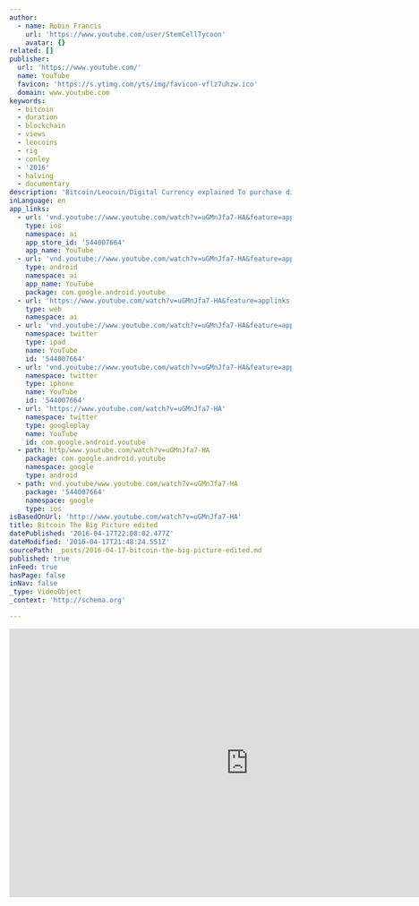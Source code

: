 ```yaml
---
author:
  - name: Robin Francis
    url: 'https://www.youtube.com/user/StemCellTycoon'
    avatar: {}
related: []
publisher:
  url: 'https://www.youtube.com/'
  name: YouTube
  favicon: 'https://s.ytimg.com/yts/img/favicon-vflz7uhzw.ico'
  domain: www.youtube.com
keywords:
  - bitcoin
  - duration
  - blockchain
  - views
  - leocoins
  - rig
  - conley
  - '2016'
  - halving
  - documentary
description: 'Bitcoin/Leocoin/Digital Currency explained To purchase digital currency - To Invest in you future TODAY, msg. Me or go to: www.learnearnown.com/tglc1 Click on "Buy Now." Add to cart, one or more, " Mining Rig 1 Year Service," ( 3 Rigs is perfect, more is excellent ! ) Check out.'
inLanguage: en
app_links:
  - url: 'vnd.youtube://www.youtube.com/watch?v=uGMnJfa7-HA&feature=applinks'
    type: ios
    namespace: ai
    app_store_id: '544007664'
    app_name: YouTube
  - url: 'vnd.youtube://www.youtube.com/watch?v=uGMnJfa7-HA&feature=applinks'
    type: android
    namespace: ai
    app_name: YouTube
    package: com.google.android.youtube
  - url: 'https://www.youtube.com/watch?v=uGMnJfa7-HA&feature=applinks'
    type: web
    namespace: ai
  - url: 'vnd.youtube://www.youtube.com/watch?v=uGMnJfa7-HA&feature=applinks'
    namespace: twitter
    type: ipad
    name: YouTube
    id: '544007664'
  - url: 'vnd.youtube://www.youtube.com/watch?v=uGMnJfa7-HA&feature=applinks'
    namespace: twitter
    type: iphone
    name: YouTube
    id: '544007664'
  - url: 'https://www.youtube.com/watch?v=uGMnJfa7-HA'
    namespace: twitter
    type: googleplay
    name: YouTube
    id: com.google.android.youtube
  - path: http/www.youtube.com/watch?v=uGMnJfa7-HA
    package: com.google.android.youtube
    namespace: google
    type: android
  - path: vnd.youtube/www.youtube.com/watch?v=uGMnJfa7-HA
    package: '544007664'
    namespace: google
    type: ios
isBasedOnUrl: 'http://www.youtube.com/watch?v=uGMnJfa7-HA'
title: Bitcoin The Big Picture edited
datePublished: '2016-04-17T22:08:02.477Z'
dateModified: '2016-04-17T21:48:24.551Z'
sourcePath: _posts/2016-04-17-bitcoin-the-big-picture-edited.md
published: true
inFeed: true
hasPage: false
inNav: false
_type: VideoObject
_context: 'http://schema.org'

---
```

<iframe src="http://cdn.embedly.com/widgets/media.html?src=https%3A%2F%2Fwww.youtube.com%2Fembed%2FuGMnJfa7-HA%3Ffeature%3Doembed&amp;url=https%3A%2F%2Fwww.youtube.com%2Fwatch%3Fv%3DuGMnJfa7-HA&amp;image=https%3A%2F%2Fi.ytimg.com%2Fvi%2FuGMnJfa7-HA%2Fhqdefault.jpg&amp;key=b7d04c9b404c499eba89ee7072e1c4f7&amp;type=text%2Fhtml&amp;schema=youtube" width="854" height="480" scrolling="no" frameborder="0" allowfullscreen="allowfullscreen" style=""></iframe>